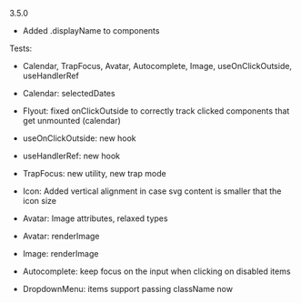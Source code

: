 3.5.0

- Added .displayName to components

Tests:

- Calendar, TrapFocus, Avatar, Autocomplete, Image, useOnClickOutside, useHandlerRef

- Calendar: selectedDates
- Flyout: fixed onClickOutside to correctly track clicked components that get unmounted (calendar)
- useOnClickOutside: new hook
- useHandlerRef: new hook
- TrapFocus: new utility, new trap mode
- Icon: Added vertical alignment in case svg content is smaller that the icon size
- Avatar: Image attributes, relaxed types
- Avatar: renderImage
- Image: renderImage
- Autocomplete: keep focus on the input when clicking on disabled items
- DropdownMenu: items support passing className now
